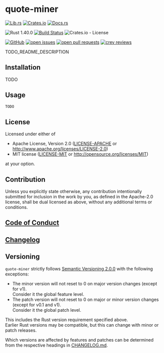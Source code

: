 # quote-miner

[![Lib.rs](https://img.shields.io/badge/Lib.rs-*-84f)](https://lib.rs/crates/quote-miner)
[![Crates.io](https://img.shields.io/crates/v/quote-miner)](https://crates.io/crates/quote-miner)
[![Docs.rs](https://docs.rs/quote-miner/badge.svg)](https://docs.rs/crates/quote-miner)

![Rust 1.40.0](https://img.shields.io/static/v1?logo=Rust&label=&message=1.40.0&color=grey)
[![Build Status](https://travis-ci.com/Tamschi/quote-miner.svg?branch=develop)](https://travis-ci.com/Tamschi/quote-miner/branches)
![Crates.io - License](https://img.shields.io/crates/l/quote-miner/0.0.1)

[![GitHub](https://img.shields.io/static/v1?logo=GitHub&label=&message=%20&color=grey)](https://github.com/Tamschi/quote-miner)
[![open issues](https://img.shields.io/github/issues-raw/Tamschi/quote-miner)](https://github.com/Tamschi/quote-miner/issues)
[![open pull requests](https://img.shields.io/github/issues-pr-raw/Tamschi/quote-miner)](https://github.com/Tamschi/quote-miner/pulls)
[![crev reviews](https://web.crev.dev/rust-reviews/badge/crev_count/quote-miner.svg)](https://web.crev.dev/rust-reviews/crate/quote-miner/)

TODO_README_DESCRIPTION

## Installation

TODO

## Usage

```rust
TODO
```

## License

Licensed under either of

* Apache License, Version 2.0
   ([LICENSE-APACHE](LICENSE-APACHE) or <http://www.apache.org/licenses/LICENSE-2.0>)
* MIT license
   ([LICENSE-MIT](LICENSE-MIT) or <http://opensource.org/licenses/MIT>)

at your option.

## Contribution

Unless you explicitly state otherwise, any contribution intentionally submitted
for inclusion in the work by you, as defined in the Apache-2.0 license, shall be
dual licensed as above, without any additional terms or conditions.

## [Code of Conduct](CODE_OF_CONDUCT.md)

## [Changelog](CHANGELOG.md)

## Versioning

`quote-miner` strictly follows [Semantic Versioning 2.0.0](https://semver.org/spec/v2.0.0.html) with the following exceptions:

* The minor version will not reset to 0 on major version changes (except for v1).  
Consider it the global feature level.
* The patch version will not reset to 0 on major or minor version changes (except for v0.1 and v1).  
Consider it the global patch level.

This includes the Rust version requirement specified above.  
Earlier Rust versions may be compatible, but this can change with minor or patch releases.

Which versions are affected by features and patches can be determined from the respective headings in [CHANGELOG.md](CHANGELOG.md).
